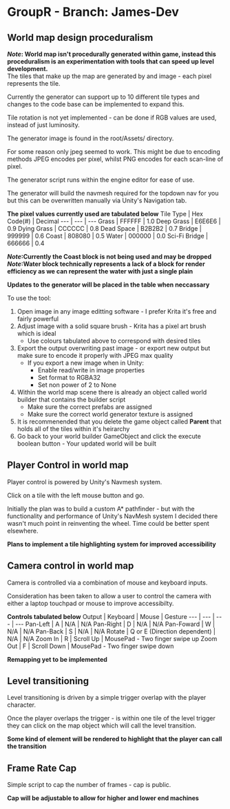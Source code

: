 # GroupR - Branch: James-Dev
## World map design proceduralism
**_Note_: World map isn't procedurally generated within game, instead this proceduralism is an experimentation with tools that can speed up level development.**<br/>
The tiles that make up the map are generated by and image - each pixel represents the tile.<br/>

Currently the generator can support up to 10 different tile types and changes to the code base can be implemented to expand this.<br/>

Tile rotation is not yet implemented - can be done if RGB values are used, instead of just luminosity.<br/>

The generator image is found in the root/Assets/ directory.<br/>

For some reason only jpeg seemed to work. This might be due to encoding methods JPEG encodes per pixel, 
whilst PNG encodes for each scan-line of pixel.<br/>

The generator script runs within the engine editor for ease of use.<br/>

The generator will build the navmesh required for the topdown nav for you but this can be overwritten manually via Unity's Navigation tab.<br/>

**The pixel values currently used are tabulated below**
Tile Type | Hex Code(#) | Decimal
--- | --- | ---
Grass | FFFFFF | 1.0
Deep Grass | E6E6E6 | 0.9
Dying Grass | CCCCCC | 0.8
Dead Space | B2B2B2 | 0.7
Bridge | 999999 | 0.6
Coast | 808080 | 0.5
Water | 000000 | 0.0
Sci-Fi Bridge | 666666 | 0.4

**_Note_:Currently the Coast block is not being used and may be dropped**<br/>
**_Note_:Water block technically represents a lack of a block for render efficiency as we can represent the water with just a single plain**<br/>

**Updates to the generator will be placed in the table when neccassary**<br/>

To use the tool:<br/>
1. Open image in any image editting software - I prefer Krita it's free and fairly powerful
2. Adjust image with a solid square brush - Krita has a pixel art brush which is ideal
    * Use colours tabulated above to correspond with desired tiles
3. Export the output overwriting past image - or export new output but make sure to encode it properly with JPEG max quality
    * If you export a new image when in Unity:
      * Enable read/write in image properties
      * Set format to RGBA32
      * Set non power of 2 to None
4. Within the world map scene there is already an object called world builder that contains the builder script
    * Make sure the correct prefabs are assigned
    * Make sure the correct world generator texture is assigned
5. It is recommenended that you delete the game object called **Parent** that holds all of the tiles within it's heirarchy
6. Go back to your world builder GameObject and click the execute boolean button - Your updated world will be built<br/>

## Player Control in world map
Player control is powered by Unity's Navmesh system.<br/>

Click on a tile with the left mouse button and go.<br/>

Initially the plan was to build a custom A* pathfinder - but with the functionality and performance of Unity's NavMesh system I decided there wasn't much point in reinventing the wheel. Time could be better spent elsewhere.<br/>

**Plans to implement a tile highlighting system for improved accessibility**<br/>
 
## Camera control in world map
Camera is controlled via a combination of mouse and keyboard inputs.<br/>

Consideration has been taken to allow a user to control the camera with either a laptop touchpad or mouse to improve accessibilty.<br/>

**Controls tabulated below**
Output | Keyboard | Mouse | Gesture
--- | --- | --- | ---
Pan-Left | A | N/A | N/A
Pan-Right | D | N/A | N/A
Pan-Foward | W | N/A | N/A
Pan-Back | S | N/A | N/A
Rotate | Q or E (Direction dependent) | N/A | N/A
Zoom In | R | Scroll Up | MousePad - Two finger swipe up
Zoom Out | F | Scroll Down | MousePad - Two finger swipe down

**Remapping yet to be implemented**

## Level transitioning
Level transitioning is driven by a simple trigger overlap with the player character.<br/>

Once the player overlaps the trigger - is within one tile of the level trigger they can click on the map object which will call the level transition.<br/>

**Some kind of element will be rendered to highlight that the player can call the transition**<br/>

## Frame Rate Cap
Simple script to cap the number of frames - cap is public.<br/>

**Cap will be adjustable to allow for higher and lower end machines**<br/>
